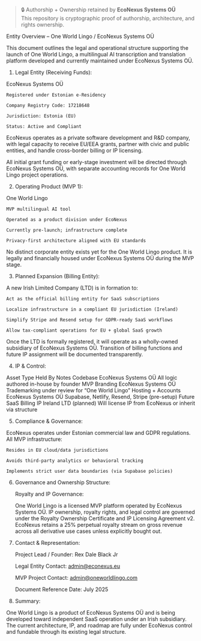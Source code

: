 > 🔒 Authorship + Ownership retained by **EcoNexus Systems OÜ**  
> This repository is cryptographic proof of authorship, architecture, and rights ownership.  


Entity Overview – One World Lingo / EcoNexus Systems OÜ

This document outlines the legal and operational structure supporting the launch of One World Lingo, a multilingual AI transcription and translation platform developed and currently maintained under EcoNexus Systems OÜ.

1. Legal Entity (Receiving Funds):

EcoNexus Systems OÜ

    Registered under Estonian e-Residency

    Company Registry Code: 17218648

    Jurisdiction: Estonia (EU)

    Status: Active and Compliant

EcoNexus operates as a private software development and R&D company, with legal capacity to receive EU/EEA grants, partner with civic and public entities, and handle cross-border billing or IP licensing.

All initial grant funding or early-stage investment will be directed through EcoNexus Systems OÜ, with separate accounting records for One World Lingo project operations.

2. Operating Product (MVP 1):

One World Lingo

    MVP multilingual AI tool

    Operated as a product division under EcoNexus

    Currently pre-launch; infrastructure complete

    Privacy-first architecture aligned with EU standards

No distinct corporate entity exists yet for the One World Lingo product. It is legally and financially housed under EcoNexus Systems OÜ during the MVP stage.

3. Planned Expansion (Billing Entity):

A new Irish Limited Company (LTD) is in formation to:

    Act as the official billing entity for SaaS subscriptions

    Localize infrastructure in a compliant EU jurisdiction (Ireland)

    Simplify Stripe and Resend setup for GDPR-ready SaaS workflows

    Allow tax-compliant operations for EU + global SaaS growth

Once the LTD is formally registered, it will operate as a wholly-owned subsidiary of EcoNexus Systems OÜ. Transition of billing functions and future IP assignment will be documented transparently.

4. IP & Control:

Asset Type	Held By	Notes
Codebase	EcoNexus Systems OÜ	All logic authored in-house by founder
MVP Branding	EcoNexus Systems OÜ	Trademarking under review for “One World Lingo”
Hosting + Accounts	EcoNexus Systems OÜ	Supabase, Netlify, Resend, Stripe (pre-setup)
Future SaaS Billing IP	Ireland LTD (planned)	Will license IP from EcoNexus or inherit via structure

5. Compliance & Governance:

EcoNexus operates under Estonian commercial law and GDPR regulations.
All MVP infrastructure:

    Resides in EU cloud/data jurisdictions

    Avoids third-party analytics or behavioral tracking

    Implements strict user data boundaries (via Supabase policies)


6. Governance and Ownership Structure:

    Royalty and IP Governance:
   
    One World Lingo is a licensed MVP platform operated by EcoNexus Systems OÜ. IP ownership, royalty rights, and legal control are governed under the Royalty Ownership Certificate and IP Licensing Agreement v2. EcoNexus retains a 25% perpetual royalty stream on gross revenue across all derivative use cases unless explicitly bought out.

7. Contact & Representation:

    Project Lead / Founder: Rex Dale Black Jr

    Legal Entity Contact: admin@econexus.eu

    MVP Project Contact: admin@oneworldlingo.com

    Document Reference Date: July 2025

8. Summary:

One World Lingo is a product of EcoNexus Systems OÜ and is being developed toward independent SaaS operation under an Irish subsidiary.
The current architecture, IP, and roadmap are fully under EcoNexus control and fundable through its existing legal structure.
